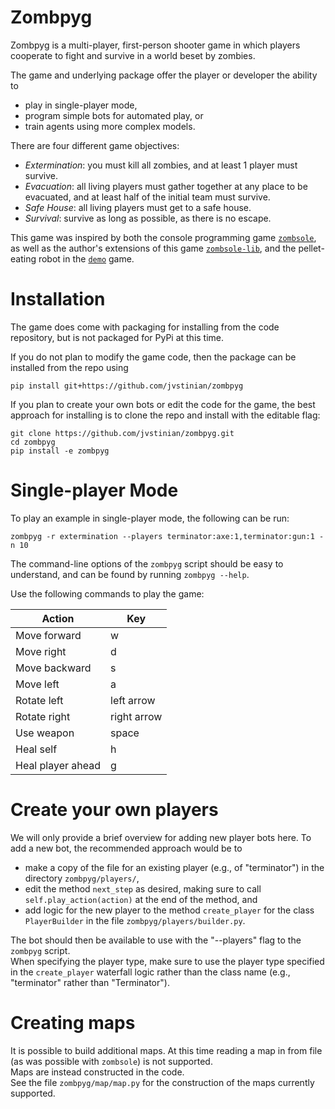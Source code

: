 
Zombpyg
=======

Zombpyg is a multi-player, first-person shooter game in which players cooperate to 
fight and survive in a world beset by zombies.  

The game and underlying package offer the player or developer the ability to 

* play in single-player mode,
* program simple bots for automated play, or 
* train agents using more complex models.  

There are four different game objectives:

* *Extermination*: you must kill all zombies, and at least 1 player must survive.
* *Evacuation*: all living players must gather together at any place to be evacuated,
  and at least half of the initial team must survive.
* *Safe House*: all living players must get to a safe house.
* *Survival*: survive as long as possible, as there is no escape.  

This game was inspired by both the console programming game [`zombsole`](https://github.com/fisadev/zombsole), 
as well as the author's extensions of this game [`zombsole-lib`](https://github.com/jvstinian/zombsole), 
and the pellet-eating robot in the [`demo`](https://github.com/PacktPublishing/Python-Reinforcement-Learning-Projects/tree/master/Chapter03/demo) game.  


Installation
============

The game does come with packaging for installing from the code repository, but 
is not packaged for PyPi at this time.  

If you do not plan to modify the game code, then the package 
can be installed from the repo using 
```
pip install git+https://github.com/jvstinian/zombpyg
```

If you plan to create your own bots or edit the code for the game, 
the best approach for installing is to clone the repo 
and install with the editable flag:  
```
git clone https://github.com/jvstinian/zombpyg.git
cd zombpyg
pip install -e zombpyg
```

Single-player Mode
==================

To play an example in single-player mode, the following can be run: 
```
zombpyg -r extermination --players terminator:axe:1,terminator:gun:1 -n 10
```

The command-line options of the `zombpyg` script should be easy to understand, and can be 
found by running `zombpyg --help`.  

Use the following commands to play the game: 

| Action | Key |
| ------ | --- |
| Move forward | w |
| Move right | d |
| Move backward | s |
| Move left | a |
| Rotate left | left arrow |
| Rotate right | right arrow |
| Use weapon | space |
| Heal self | h |
| Heal player ahead | g |


Create your own players
=======================

We will only provide a brief overview for adding new player bots here.  To add a new bot, the recommended approach would be to 
* make a copy of the file for an existing player (e.g., of "terminator") in the directory `zombpyg/players/`, 
* edit the method `next_step` as desired, making sure to call `self.play_action(action)` at 
  the end of the method, and 
* add logic for the new player to the method `create_player` for the class `PlayerBuilder` in 
  the file `zombpyg/players/builder.py`.  

The bot should then be available to use with the "--players" flag to the `zombpyg` script.  
When specifying the player type, make sure to use the player type specified in the `create_player` 
waterfall logic rather than the class name (e.g., "terminator" rather than "Terminator").   

Creating maps
=============

It is possible to build additional maps.  At this time reading a map in from file 
(as was possible with `zombsole`) is not supported.  
Maps are instead constructed in the code.  
See the file `zombpyg/map/map.py` for the construction of the maps currently supported.  
